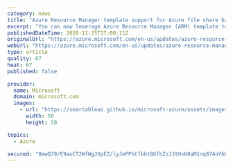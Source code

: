 ```yaml
---
category: news
title: "Azure Resource Manager template support for Azure file share backup  "
excerpt: "You can now leverage Azure Resource Manager (ARM) template to configure backup for Azure file shares."
publishedDateTime: 2020-11-25T17:00:11Z
originalUrl: "https://azure.microsoft.com/en-us/updates/azure-resource-manager-template-support-for-azure-file-share-backup/"
webUrl: "https://azure.microsoft.com/en-us/updates/azure-resource-manager-template-support-for-azure-file-share-backup/"
type: article
quality: 67
heat: 67
published: false

provider:
  name: Microsoft
  domain: microsoft.com
  images:
    - url: "https://smartableai.github.io/microsoft-azure/assets/images/organizations/microsoft.com-50x50.jpg"
      width: 50
      height: 50

topics:
  - Azure

secured: "8mwQ79/E9auCT2WfWgJVpEZ/lyJePPhCfbht8GfbZzJJtHsK8aM1nq874nYhDuz2CTRbt9oE2rADhKB3DZgAixeqiT6N2DTl/f6duzBYhpIOzU13t4dtUmKAK430Aounz8HdPrzaK6ReSfgy2I+ffGBAHQhfo7PER9/n3PnQYZQg51/QlAwMQHN8KsU0My9dOXjbZEbHVN8TZvFDKpmkc2UQJA6SDbllTqNOOL94ULu477Mj37PH2l66xrhOhw3sCD47ujBTwldAKZEpq4sLokyAJBGv64wDIBWj/zJbuY17Z7ckalHuoACq7f7rYR2tgNUUS3KcIC3ha5tnlLNIeZ+LU7+huRsSL/Co5M3xXss=;rkVWcZdyoFIMDamNK41wpQ=="
---
```


